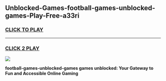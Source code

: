 
## Unblocked-Games-football-games-unblocked-games-Play-Free-a33ri
<h3>
<a href="https://premium76.site?title=football-games-unblocked-games&ref=10A">CLICK TO PLAY</a></h3>
<hr>

<h3>
<a href="https://premium76.site?title=football-games-unblocked-games&ref=10A">CLICK 2 PLAY</a>
  
</h3>

<a href="https://premium76.site?title=football-games-unblocked-games&ref=10A"><img src="https://clearcache.store/games.png"></a>


**football-games-unblocked-games games unblocked: Your Gateway to Fun and Accessible Online Gaming**
